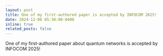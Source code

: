 ```yaml
---
layout: post
title: One of my first-authored paper is accepted by INFOCOM 2025!
date: 2024-12-06 05:30:00-0400
inline: true
related_posts: false
---
```


One of my first-authored paper about quantum networks is accepted by INFOCOM 2025!
